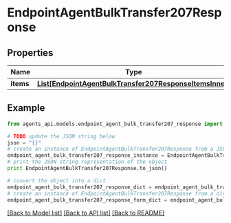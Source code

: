 # EndpointAgentBulkTransfer207Response


## Properties
Name | Type | Description | Notes
------------ | ------------- | ------------- | -------------
**items** | [**List[EndpointAgentBulkTransfer207ResponseItemsInner]**](EndpointAgentBulkTransfer207ResponseItemsInner.md) |  | [optional] 

## Example

```python
from agents_api.models.endpoint_agent_bulk_transfer207_response import EndpointAgentBulkTransfer207Response

# TODO update the JSON string below
json = "{}"
# create an instance of EndpointAgentBulkTransfer207Response from a JSON string
endpoint_agent_bulk_transfer207_response_instance = EndpointAgentBulkTransfer207Response.from_json(json)
# print the JSON string representation of the object
print EndpointAgentBulkTransfer207Response.to_json()

# convert the object into a dict
endpoint_agent_bulk_transfer207_response_dict = endpoint_agent_bulk_transfer207_response_instance.to_dict()
# create an instance of EndpointAgentBulkTransfer207Response from a dict
endpoint_agent_bulk_transfer207_response_form_dict = endpoint_agent_bulk_transfer207_response.from_dict(endpoint_agent_bulk_transfer207_response_dict)
```
[[Back to Model list]](../README.md#documentation-for-models) [[Back to API list]](../README.md#documentation-for-api-endpoints) [[Back to README]](../README.md)


